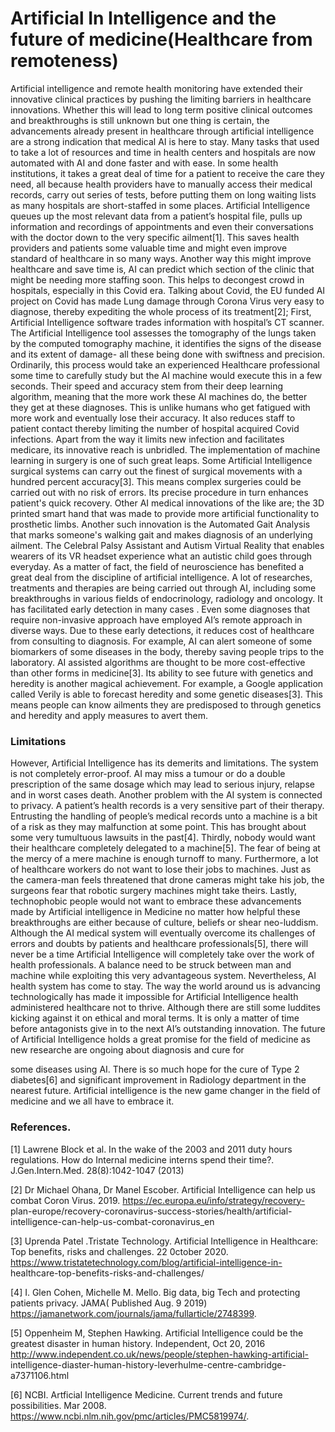 # Artificial In Intelligence and the future of medicine(Healthcare from remoteness)

Artificial intelligence and remote health monitoring have extended their
innovative clinical practices by pushing the limiting barriers in healthcare
innovations. Whether this will lead to long term positive clinical
outcomes and breakthroughs is still unknown but one thing is certain, the
advancements already present in healthcare through artificial intelligence
are a strong indication that medical AI is here to stay. Many tasks that
used to take a lot of resources and time in health centers and hospitals
are now automated with AI and done faster and with ease. In some health
institutions, it takes a great deal of time for a patient to receive the care
they need, all because health providers have to manually access their medical
records, carry out series of tests, before putting them on long waiting lists
as many hospitals are short-staffed in some places. Artificial Intelligence
queues up the most relevant data from a patient’s hospital file, pulls up
information and recordings of appointments and even their conversations
with the doctor down to the very specific ailment[1]. This saves health
providers and patients some valuable time and might even
improve standard of healthcare in so many ways. Another way this might
improve healthcare and save time is, AI can predict which section of the
clinic that might be needing more staffing soon. This helps to decongest
crowd in hospitals, especially in this Covid era. Talking about Covid, the EU
funded AI project on Covid has made Lung damage through Corona Virus
very easy to diagnose, thereby expediting the whole process of its
treatment[2]; First, Artificial Intelligence software trades information with
hospital’s CT scanner. The Artificial Intelligence tool assesses the
tomography of the lungs taken by the computed tomography machine, it
identifies the signs of the disease and its extent of damage- all these
being done with swiftness and precision. Ordinarily, this process would
take an experienced Healthcare professional some time to carefully study
but the AI machine would execute this in a few seconds. Their speed and
accuracy stem from their deep learning algorithm, meaning that the more
work these AI machines do, the better they get at these diagnoses. This is
unlike humans who get fatigued with more work and eventually lose their
accuracy. It also reduces staff to patient contact thereby limiting the
number of hospital acquired Covid infections.
Apart from the way it limits new infection and facilitates medicare, its
innovative reach is unbridled. The implementation of machine learning in
surgery is one of such great leaps. Some Artificial Intelligence surgical
systems can carry out the finest of surgical movements with a hundred
percent accuracy[3]. This means complex surgeries could be carried out
with no risk of errors. Its precise procedure in turn enhances patient's quick
recovery. Other AI medical innovations of the like are; the 3D printed
smart hand that was made to provide more artificial functionality to
prosthetic limbs. Another such innovation is the Automated Gait Analysis
that marks someone's walking gait and makes diagnosis of an underlying
ailment. The Celebral Palsy Assistant and Autism Virtual Reality that
enables wearers of its VR headset experience what an autistic child goes through everyday. As a matter of fact, the field of neuroscience has
benefited a great deal from the discipline of artificial intelligence. A lot of
researches, treatments and therapies are being carried out through AI,
including some breakthroughs in various fields of endocrinology, radiology
and oncology. It has facilitated early detection in many cases . Even some
diagnoses that require non-invasive approach have employed AI’s remote
approach in diverse ways. Due to these early detections, it reduces cost of
healthcare from consulting to diagnosis. For example, AI can alert someone of
some biomarkers of some diseases in the body, thereby saving people
trips to the laboratory. AI assisted algorithms are thought to be more
cost-effective than other forms in medicine[3].
Its ability to see future with genetics and heredity is another magical
achievement. For example, a Google application called Verily is able
to forecast heredity and some genetic diseases[3]. This means people can
know ailments they are predisposed to through genetics and heredity and
apply measures to avert them.
### Limitations
However, Artificial Intelligence has its demerits and limitations. The
system is not completely error-proof. AI may miss a tumour or do a
double prescription of the same dosage which may lead to serious injury,
relapse and in worst cases death. Another problem with the AI system is
connected to privacy. A patient’s health records is a very sensitive part of
their therapy. Entrusting the handling of people’s medical records unto a
machine is a bit of a risk as they may malfunction at some point. This has
brought about some very tumultuous lawsuits in the past[4]. Thirdly,
nobody would want their healthcare completely delegated to a
machine[5]. The fear of being at the mercy of a mere machine is enough
turnoff to many. Furthermore, a lot of healthcare workers do not want to
lose their jobs to machines. Just as the camera-man feels threatened that
drone cameras might take his job, the surgeons fear that robotic
surgery machines might take theirs. Lastly, technophobic people would
not want to embrace these advancements made by Artificial intelligence in
Medicine no matter how helpful these breakthroughs are either because of
culture, beliefs or shear neo-luddism.
Although the AI medical system will eventually overcome its challenges of errors and doubts by patients and healthcare professionals[5], there will
never be a time Artificial Intelligence will completely take over the work
of health professionals. A balance need to be struck between man
and machine while exploiting this very advantageous system.
Nevertheless, AI health system has come to stay. The way the world
around us is advancing technologically has made it impossible for Artificial
Intelligence health administered healthcare not to thrive. Although there
are still some luddites kicking against it on ethical and moral terms. It is
only a matter of time before antagonists give in to the next AI’s
outstanding innovation.
The future of Artificial Intelligence holds a great promise for the field of
medicine as new researche are ongoing about diagnosis and cure for

some diseases using AI. There is so much hope for the cure of Type 2
diabetes[6] and significant improvement in Radiology department in the
nearest future. Artificial intelligence is the new game changer in the field
of medicine and we all have to embrace it.

### References.
[1] Lawrene Block et al. In the wake of the 2003 and 2011 duty hours
regulations. How do Internal medicine interns spend their time?.
J.Gen.Intern.Med. 28(8):1042-1047 (2013)

[2] Dr Michael Ohana, Dr Manel Escober. Artificial Intelligence can help us
combat Coron Virus. 2019. https://ec.europa.eu/info/strategy/recovery-
plan-europe/recovery-coronavirus-success-stories/health/artificial-
intelligence-can-help-us-combat-coronavirus_en

[3] Uprenda Patel .Tristate Technology. Artificial Intelligence in
Healthcare: Top benefits, risks and challenges. 22 0ctober 2020.
https://www.tristatetechnology.com/blog/artificial-intelligence-in-
healthcare-top-benefits-risks-and-challenges/

[4] I. Glen Cohen, Michelle M. Mello. Big data, big Tech and protecting
patients privacy. JAMA( Published Aug. 9 2019)
https://jamanetwork.com/journals/jama/fullarticle/2748399.

[5] Oppenheim M, Stephen Hawking. Artificial Intelligence could be the
greatest disaster in human history. Independent, Oct 20, 2016
http://www.independent.co.uk/news/people/stephen-hawking-artificial-
intelligence-diaster-human-history-leverhulme-centre-cambridge-
a7371106.html

[6] NCBI. Artficial Intelligence Medicine. Current trends and future
possibilities. Mar 2008.
https://www.ncbi.nlm.nih.gov/pmc/articles/PMC5819974/.
